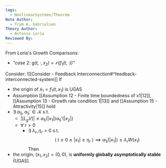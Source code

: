 ```yaml
---
tags:
  - NonlinearSystems/Theorem
Note Author:
  - Trym A. Gabrielsen
Theory Author:
  - Antonio Loría
Reviewed By:
---
```

From Loria's Growth Comparisons:
- *"case 2:  $g(t,\cdot,x_2) = \mathcal{O}(f_1(t,\cdot))$"*

Consider: ![[Consider - Feedback Interconnection#^feedback-interconnected-system]]
If 
- the origin of $\dot{x}_1 = f_1(t,x_1)$ is UGAS
- Assumption [[Assumption 12 - Finite time boundedness of x1|12]], [[Assumption 13 - Growth rate condition 1|13]] and [[Assumption 15 - Attractivity|15]] hold
- $\exists~\alpha_5,\alpha_5'\in\mathcal{K}$   s.t.
	- $|[L_gV]| \leq \alpha_5(|x_1|)\alpha_5'(|x_2|)$
	- $\forall ~r > 0$
		- $\exists~\lambda_r,\eta_r >0$  s.t.
	$$ (~t\geq0 ~\wedge~ |x_1|\geq \eta_r~) \implies \alpha_5(|x_1|)\leq\lambda_rW(x_1)$$
Then
- the origin, $(x_1,x_2)=(0,0)$, is **uniformly globally asymptotically stable** (UGAS).